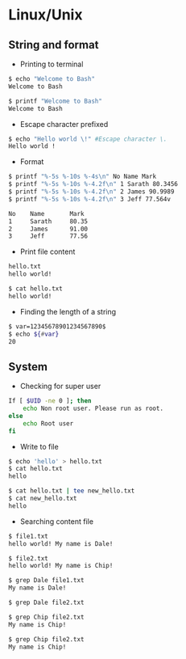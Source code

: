 # Linux/Unix

## String and format

- Printing to terminal
```bash 
$ echo "Welcome to Bash"
Welcome to Bash

$ printf "Welcome to Bash"
Welcome to Bash
```

- Escape character prefixed
```bash
$ echo "Hello world \!" #Escape character \.
Hello world !
```

- Format
```bash
$ printf "%-5s %-10s %-4s\n" No Name Mark
$ printf "%-5s %-10s %-4.2f\n" 1 Sarath 80.3456
$ printf "%-5s %-10s %-4.2f\n" 2 James 90.9989
$ printf "%-5s %-10s %-4.2f\n" 3 Jeff 77.564v

No    Name       Mark
1     Sarath     80.35
2     James      91.00
3     Jeff       77.56
```

- Print file content
```bash
hello.txt
hello world!

$ cat hello.txt 
hello world! 
```

- Finding the length of a string
```bash
$ var=12345678901234567890$
$ echo ${#var}
20
```

## System

- Checking for super user
```bash
If [ $UID -ne 0 ]; then
	echo Non root user. Please run as root.
else
	echo Root user
fi
```

- Write to file
```bash
$ echo 'hello' > hello.txt
$ cat hello.txt
hello

$ cat hello.txt | tee new_hello.txt
$ cat new_hello.txt
hello
```

- Searching content file
```bash
$ file1.txt
hello world! My name is Dale!

$ file2.txt
hello world! My name is Chip!

$ grep Dale file1.txt
My name is Dale!

$ grep Dale file2.txt

$ grep Chip file2.txt
My name is Chip!

$ grep Chip file2.txt
My name is Chip!
```